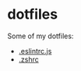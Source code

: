 # dotfiles

Some of my dotfiles:

 - [.eslintrc.js](https://github.com/the-quill/dotfiles/blob/master/.eslintrc.js)
 - [.zshrc](https://github.com/the-quill/dotfiles/blob/master/.zshrc)
